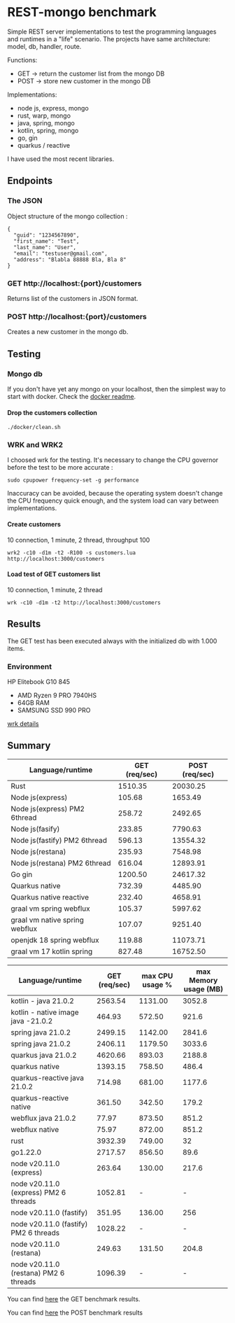 # REST-mongo benchmark

Simple REST server implementations to test the programming languages and runtimes in a "life" scenario. The projects have same architecture: model, db, handler, route.

Functions:
- GET -> return the customer list from the mongo DB
- POST -> store new customer in the mongo DB

Implementations:
- node js, express, mongo
- rust, warp, mongo
- java, spring, mongo
- kotlin, spring, mongo
- go, gin
- quarkus / reactive

I have used the most recent libraries.

## Endpoints
### The JSON

Object structure of the mongo collection :

```
{    
  "guid": "1234567890",
  "first_name": "Test",
  "last_name": "User",
  "email": "testuser@gmail.com",
  "address": "Blabla 88888 Bla, Bla 8"
}
```

### GET http://localhost:{port}/customers

Returns list of the customers in JSON format.

### POST http://localhost:{port}/customers

Creates a new customer in the mongo db.

## Testing
### Mongo db

If you don't have yet any mongo on your localhost, then the simplest way to start with docker. Check the [docker readme](docker/README.md).


#### Drop the customers collection

```
./docker/clean.sh
```

### WRK and WRK2

I choosed wrk for the testing. It's necessary to change the CPU governor before the test to be more accurate :

```
sudo cpupower frequency-set -g performance
```

Inaccuracy can be avoided, because the operating system doesn't change the CPU frequency quick enough, and the system load can vary between implementations.


#### Create customers

10 connection, 1 minute, 2 thread, throughput 100

```
wrk2 -c10 -d1m -t2 -R100 -s customers.lua http://localhost:3000/customers
```

#### Load test of GET customers list

10 connection, 1 minute, 2 thread

```
wrk -c10 -d1m -t2 http://localhost:3000/customers
```

## Results

The GET test has been executed always with the initialized db with 1.000 items.

### Environment

HP Elitebook G10 845

- AMD Ryzen 9 PRO 7940HS
- 64GB RAM
- SAMSUNG SSD 990 PRO

[wrk details](WRK.md)

## Summary

Language/runtime | GET (req/sec) | POST (req/sec)
--- | --- | --- |
Rust | 1510.35 | 20030.25 |
Node js(express) | 105.68 | 1653.49 |
Node js(express) PM2 6thread | 258.72 | 2492.65 |
Node js(fasify) | 233.85 | 7790.63 |
Node js(fastify) PM2 6thread | 596.13 | 13554.32 |
Node js(restana) | 235.93 | 7548.98 |
Node js(restana) PM2 6thread | 616.04 | 12893.91 |
Go gin | 1200.50 | 24617.32 |
Quarkus native | 732.39 | 4485.90 |
Quarkus native reactive | 232.40 | 4658.91 |
graal vm spring webflux| 105.37 | 5997.62 |
graal vm native spring webflux | 107.07 | 9251.40 |
openjdk 18 spring webflux | 119.88 | 11073.71 |
graal vm 17 kotlin spring | 827.48 | 16752.50 |

Language/runtime | GET (req/sec) | max CPU usage % | max Memory usage (MB)
--- | --- | --- | --- |
kotlin - java 21.0.2 | 2563.54 | 1131.00 | 3052.8 |
kotlin - native image java -21.0.2 | 464.93 | 572.50 | 921.6 |
spring java 21.0.2 | 2499.15 | 1142.00 | 2841.6 |
spring java 21.0.2 | 2406.11 | 1179.50 | 3033.6 |
quarkus java 21.0.2 | 4620.66 | 893.03 | 2188.8 |
quarkus native | 1393.15 | 758.50 | 486.4 |
quarkus-reactive java 21.0.2 | 714.98 | 681.00 | 1177.6 |
quarkus-reactive native | 361.50 | 342.50 | 179.2 |
webflux java 21.0.2 | 77.97 | 873.50 | 851.2 |
webflux native | 75.97 | 872.00 | 851.2 |
rust | 3932.39 | 749.00 | 32 |
go1.22.0 | 2717.57 | 856.50 | 89.6 |
node v20.11.0 (express) | 263.64 | 130.00 | 217.6 |
node v20.11.0 (express) PM2 6 threads | 1052.81 | - | - |
node v20.11.0 (fastify) | 351.95 | 136.00 | 256 |
node v20.11.0 (fastify) PM2 6 threads | 1028.22 | - | - |
node v20.11.0 (restana) | 249.63 | 131.50 | 204.8 |
node v20.11.0 (restana) PM2 6 threads | 1096.39 | - | - |

You can find [here](TABLE_GET.md) the GET benchmark results.

You can find [here](TABLE_POST.md) the POST benchmark results